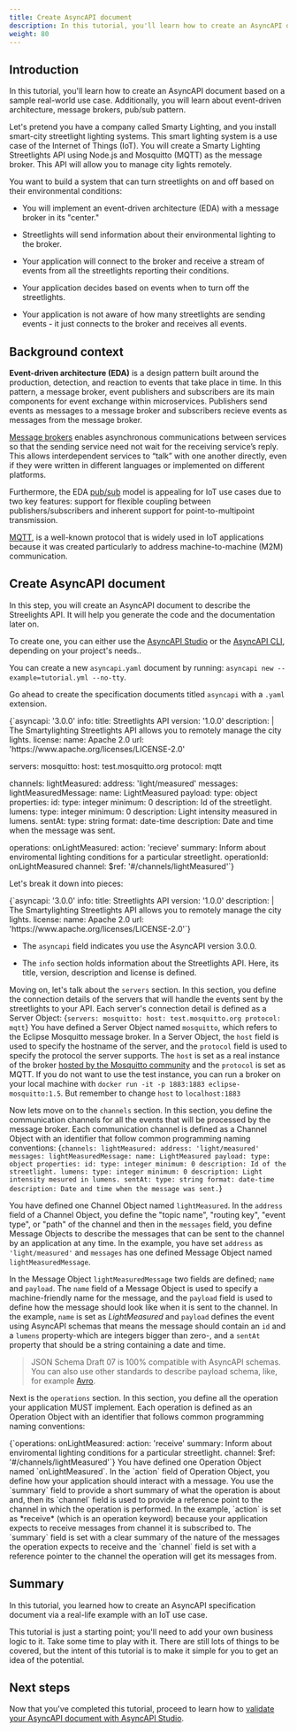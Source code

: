 ```yaml
---
title: Create AsyncAPI document
description: In this tutorial, you'll learn how to create an AsyncAPI document.
weight: 80
---
```


## Introduction

In this tutorial, you'll learn how to create an AsyncAPI document based on a sample real-world use case. Additionally, you will learn about event-driven architecture, message brokers, pub/sub pattern.

Let's pretend you have a company called Smarty Lighting, and you install smart-city streetlight lighting systems. This smart lighting system is a use case of the Internet of Things (IoT). You will create a Smarty Lighting Streetlights API using Node.js and Mosquitto (MQTT) as the message broker. This API will allow you to manage city lights remotely.

You want to build a system that can turn streetlights on and off based on their environmental conditions:

- You will implement an event-driven architecture (EDA) with a message broker in its "center."

- Streetlights will send information about their environmental lighting to the broker.

- Your application will connect to the broker and receive a stream of events from all the streetlights reporting their conditions.

- Your application decides based on events when to turn off the streetlights.

- Your application is not aware of how many streetlights are sending events - it just connects to the broker and receives all events.


## Background context

**Event-driven architecture (EDA)** is a design pattern built around the production, detection, and reaction to events that take place in time. In this pattern, a message broker, event publishers and subscribers are its main components for event exchange within microservices. Publishers send events as messages to a message broker and subscribers recieve events as messages from the message broker.

[Message brokers](/docs/tutorials/getting-started/event-driven-architectures#message-broker) enables asynchronous communications between services so that the sending service need not wait for the receiving service’s reply. This allows interdependent services to “talk” with one another directly, even if they were written in different languages or implemented on different platforms.

Furthermore, the EDA [pub/sub](/docs/tutorials/getting-started/event-driven-architectures#publishersubscriber) model is appealing for IoT use cases due to two key features: support for flexible coupling between publishers/subscribers and inherent support for point-to-multipoint transmission.

[MQTT](https://mqtt.org/), is a well-known protocol that is widely used in IoT applications because it was created particularly to address machine-to-machine (M2M) communication.

## Create AsyncAPI document

In this step, you will create an AsyncAPI document to describe the Streelights API. It will help you generate the code and the documentation later on.

To create one, you can either use the [AsyncAPI Studio](https://studio.asyncapi.com) or the [AsyncAPI CLI](https://github.com/asyncapi/cli), depending on your project's needs..

<Remember>

You can create a new `asyncapi.yaml` document by running:
`asyncapi new --example=tutorial.yml --no-tty`.

</Remember>

Go ahead to create the specification documents titled `asyncapi` with a `.yaml` extension.

<CodeBlock>
{`asyncapi: '3.0.0'
info:
  title: Streetlights API
  version: '1.0.0'
  description: |
    The Smartylighting Streetlights API allows you
    to remotely manage the city lights.
  license:
    name: Apache 2.0
    url: 'https://www.apache.org/licenses/LICENSE-2.0'

servers:
  mosquitto:
    host: test.mosquitto.org
    protocol: mqtt

channels:
  lightMeasured:
  	address: 'light/measured'
	messages:
		lightMeasuredMessage:
			name: LightMeasured
			payload:
				type: object
				properties:
					id:
						type: integer
						minimum: 0
						description: Id of the streetlight.
					lumens:
						type: integer
						minimum: 0
						description: Light intensity measured in lumens.
					sentAt:
						type: string
						format: date-time
						description: Date and time when the message was sent.

operations:
	onLightMeasured:
		action: 'recieve'
		summary: Inform about enviromental lighting conditions for a particular streetlight.
		operationId: onLightMeasured
		channel:
			$ref: '#/channels/lightMeasured'`}
</CodeBlock>

Let's break it down into pieces:

<CodeBlock>
{`asyncapi: '3.0.0'
info:
  title: Streetlights API
  version: '1.0.0'
  description: |
    The Smartylighting Streetlights API allows you
    to remotely manage the city lights.
  license:
    name: Apache 2.0
    url: 'https://www.apache.org/licenses/LICENSE-2.0'`}
</CodeBlock>

- The `asyncapi` field indicates you use the AsyncAPI version 3.0.0.

- The `info` section holds information about the Streetlights API. Here, its
title, version, description and license is defined.

Moving on, let's talk about the `servers` section. In this section, you define
the connection details of the servers that will handle the events sent by
the streetlights to your API. Each server's connection detail is
defined as a Server Object:
<CodeBlock>
{`servers:
  	mosquitto:
  		host: test.mosquitto.org
    	protocol: mqtt`}
</CodeBlock>
You have defined a Server Object named `mosquitto`, which
refers to the Eclipse Mosquitto message broker. In a Server Object, the `host`
field is used to specify the hostname of the server, and the `protocol` field is
used to specify the protocol the server supports. The `host` is
set as a real instance of the broker
[hosted by the Mosquitto community](https://test.mosquitto.org/) and the
`protocol` is set as MQTT. If you do not want to use the test instance, you can run
a broker on your local machine with `docker run -it -p 1883:1883 eclipse-mosquitto:1.5`.
But remember to change `host` to `localhost:1883`

Now lets move on to the `channels` section. In this section, you define the
communication channels for all the events that will be processed by the message
broker. Each communication channel is defined as a Channel Object with an
identifier that follow common programming naming conventions:
<CodeBlock>
{`channels:
  	lightMeasured:
  		address: 'light/measured'
		messages:
			lightMeasuredMessage:
				name: LightMeasured
				payload:
					type: object
					properties:
						id:
							type: integer
							minimum: 0
							description: Id of the streetlight.
						lumens:
							type: integer
							minimum: 0
							description: Light intensity mesured in lumens.
						sentAt:
							type: string
							format: date-time
							description: Date and time when the message was sent.`}
</CodeBlock>

You have defined one Channel Object named `lightMeasured`. In the `address`
field of a Channel Object, you define the "topic name", "routing key", "event
type", or "path" of the channel and then in the `messages` field, you define
Message Objects to describe the messages that can be sent to the channel by an
application at any time. In the example, you have set `address` as
`'light/measured'` and `messages` has one defined Message Object named
`lightMeasuredMessage`.

In the Message Object `lightMeasuredMessage` two fields are defined; `name` and
`payload`. The `name` field of a Message Object is used to specify a
machine-friendly name for the message, and the `payload` field is used to
define how the message should look like when it is sent to the channel. In the
example, `name` is set as *LightMeasured* and `payload` defines the event using
AsyncAPI schemas that means the message should contain an `id` and a `lumens`
property-which are integers bigger than zero-, and a `sentAt` property that should be a
string containing a date and time.

> JSON Schema Draft 07 is 100% compatible with AsyncAPI schemas. You can also
> use other standards to describe payload schema, like, for example
> [Avro](https://github.com/asyncapi/avro-schema-parser#usage).


Next is the `operations` section. In this section, you define all the
operation your application MUST implement. Each operation is defined as an
Operation Object with an identifier that follows common programming naming
conventions:

<CodeBlock>
{`operations:
	onLightMeasured:
		action: 'receive'
		summary: Inform about enviromental lighting conditions for a particular streetlight.
		channel:
			$ref: '#/channels/lightMeasured'`}
</CodeBlock>
You have defined one Operation Object named `onLightMeasured`. In the `action`
field of Operation Object, you define how your application should
interact with a message. You use the `summary` field to provide a short summary of
what the operation is about and, then its `channel` field is used to provide a
reference point to the channel in which the operation is performed. In the example,
`action` is set as *receive* (which is an operation keyword) because your
application expects to receive messages from channel it is subscribed to. The
`summary` field is set with a clear summary of the nature of the messages the
operation expects to receive and the `channel` field is set with a reference
pointer to the channel the operation will get its messages from.

## Summary

In this tutorial, you learned how to create an AsyncAPI specification document via a real-life example with an IoT use case.

This tutorial is just a starting point; you'll need to add your own business logic to it. Take some time to play with it. There are still lots of things to be covered, but the intent of this tutorial is to make it simple for you to get an idea of the potential.

## Next steps
Now that you've completed this tutorial, proceed to learn how to [validate your AsyncAPI document with AsyncAPI Studio](https://www.asyncapi.com/docs/tutorials/studio-document-validation).
